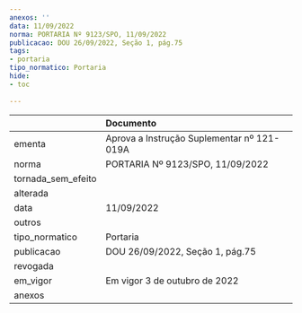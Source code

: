 ```yaml
---
anexos: ''
data: 11/09/2022
norma: PORTARIA Nº 9123/SPO, 11/09/2022
publicacao: DOU 26/09/2022, Seção 1, pág.75
tags:
- portaria
tipo_normatico: Portaria
hide: 
- toc 
 
---
```


|                    | Documento                                  |
|:-------------------|:-------------------------------------------|
| ementa             | Aprova a Instrução Suplementar nº 121-019A |
| norma              | PORTARIA Nº 9123/SPO, 11/09/2022           |
| tornada_sem_efeito |                                            |
| alterada           |                                            |
| data               | 11/09/2022                                 |
| outros             |                                            |
| tipo_normatico     | Portaria                                   |
| publicacao         | DOU 26/09/2022, Seção 1, pág.75            |
| revogada           |                                            |
| em_vigor           | Em vigor 3 de outubro de 2022              |
| anexos             |                                            |